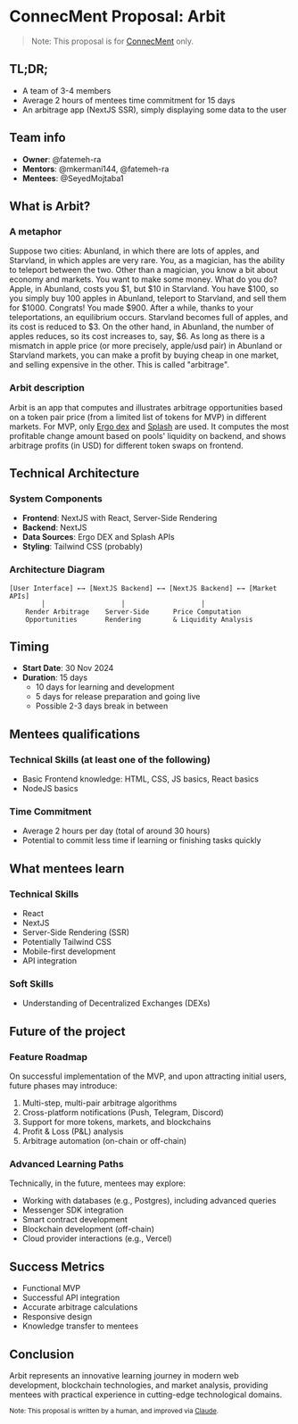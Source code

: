 # ConnecMent Proposal: Arbit
> Note: This proposal is for [ConnecMent](https://github.com/ConnecMent) only.

## TL;DR;
- A team of 3-4 members
- Average 2 hours of mentees time commitment for 15 days
- An arbitrage app (NextJS SSR), simply displaying some data to the user

## Team info
- **Owner**: @fatemeh-ra
- **Mentors**: @mkermani144, @fatemeh-ra
- **Mentees**: @SeyedMojtaba1

## What is Arbit?
### A metaphor
Suppose two cities: Abunland, in which there are lots of apples, and Starvland, in which apples are very rare. You, as a magician, has the ability to teleport between the two. Other than a magician, you know a bit about economy and markets. You want to make some money. What do you do?
Apple, in Abunland, costs you $1, but $10 in Starvland. You have $100, so you simply buy 100 apples in Abunland, teleport to Starvland, and sell them for $1000. Congrats! You made $900.
After a while, thanks to your teleportations, an equilibrium occurs. Starvland becomes full of apples, and its cost is reduced to $3. On the other hand, in Abunland, the number of apples reduces, so its cost increases to, say, $6.
As long as there is a mismatch in apple price (or more precisely, apple/usd pair) in Abunland or Starvland markets, you can make a profit by buying cheap in one market, and selling expensive in the other. This is called "arbitrage".

### Arbit description
Arbit is an app that computes and illustrates arbitrage opportunities based on a token pair price (from a limited list of tokens for MVP) in different markets. For MVP, only [Ergo dex](ergodex.io) and [Splash](splash.trade) are used. It computes the most profitable change amount based on pools' liquidity on backend, and shows arbitrage profits (in USD) for different token swaps on frontend.

## Technical Architecture
### System Components
- **Frontend**: NextJS with React, Server-Side Rendering
- **Backend**: NextJS
- **Data Sources**: Ergo DEX and Splash APIs
- **Styling**: Tailwind CSS (probably)

### Architecture Diagram
```
[User Interface] ←→ [NextJS Backend] ←→ [NextJS Backend] ←→ [Market APIs]
        │                   │                   │
    Render Arbitrage    Server-Side      Price Computation
    Opportunities       Rendering        & Liquidity Analysis
```

## Timing
- **Start Date**: 30 Nov 2024
- **Duration**: 15 days
  - 10 days for learning and development
  - 5 days for release preparation and going live
  - Possible 2-3 days break in between

## Mentees qualifications
### Technical Skills (at least one of the following)
- Basic Frontend knowledge: HTML, CSS, JS basics, React basics
- NodeJS basics

### Time Commitment
- Average 2 hours per day (total of around 30 hours)
- Potential to commit less time if learning or finishing tasks quickly

## What mentees learn
### Technical Skills
- React
- NextJS
- Server-Side Rendering (SSR)
- Potentially Tailwind CSS
- Mobile-first development
- API integration

### Soft Skills
- Understanding of Decentralized Exchanges (DEXs)

## Future of the project
### Feature Roadmap
On successful implementation of the MVP, and upon attracting initial users, future phases may introduce:
1. Multi-step, multi-pair arbitrage algorithms
2. Cross-platform notifications (Push, Telegram, Discord)
3. Support for more tokens, markets, and blockchains
4. Profit & Loss (P&L) analysis
5. Arbitrage automation (on-chain or off-chain)

### Advanced Learning Paths
Technically, in the future, mentees may explore:
- Working with databases (e.g., Postgres), including advanced queries
- Messenger SDK integration
- Smart contract development
- Blockchain development (off-chain)
- Cloud provider interactions (e.g., Vercel)

## Success Metrics
- Functional MVP
- Successful API integration
- Accurate arbitrage calculations
- Responsive design
- Knowledge transfer to mentees

## Conclusion
Arbit represents an innovative learning journey in modern web development, blockchain technologies, and market analysis, providing mentees with practical experience in cutting-edge technological domains.

<sub>Note: This proposal is written by a human, and improved via [Claude](https://claude.ai/).</sub>
